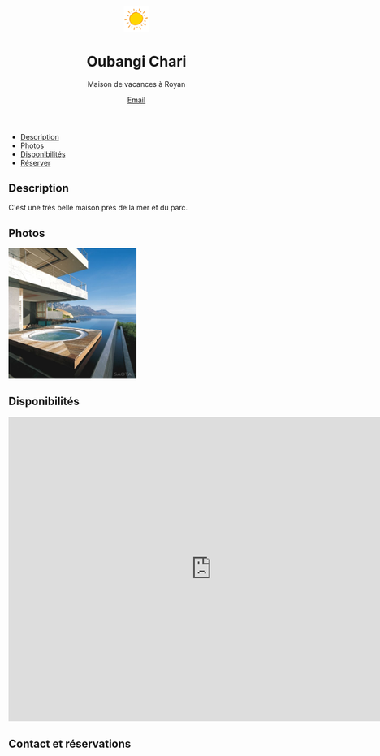 <html>

<head>
	<meta http-equiv="content-type" content="text/html; charset=UTF-8">
	<title>Oubangi Chari - maison à Royan</title>
	<meta charset="utf-8">
	<meta name="viewport" content="width=device-width, initial-scale=1">
	<meta name="author" content="Oubangichari">
	<meta name="description" content="Page de présentation d'Oubangichari, maison de vacances à Royan">
	<meta name="keywords" content="Oubangichari, location, Royan">
	<link rel="stylesheet" href="oubangichari.css">
</head>

<body class="">



<!-- Header -->
<header id="header">
	<img src="accueil.jpg" alt="" style="width: 10%; height: 10%">
	<h1>Oubangi Chari</h1>
	<p>Maison de vacances à Royan</p>
	<a href="mailto:oubangichari@gmail.com" class="icon fa-envelope alt">
		<span class="label">Email</span>
	</a>
</header>

<!-- Nav -->
<nav id="nav" class="">
	<ul>
		<li><a href="#description">Description</a></li>
		<li><a href="#photos">Photos</a></li>
		<li><a href="#agenda">Disponibilités</a></li>
		<li><a href="#contact">Réserver</a></li>
	</ul>
</nav>

<h2 id="description">Description</h2>
<p>C'est une très belle maison près de la mer et du parc.</p>

<h2 id="photos">Photos</h2>
<img src="maison-vue-d-ensemble.jpg" alt="" style="width: 50%; height: 50%">

<h2 id="agenda">Disponibilités</h2>
<iframe src="https://calendar.google.com/calendar/embed?src=oubangichari%40gmail.com&ctz=Europe/Paris" style="border: 0" width="800" height="600" frameborder="0" scrolling="no"></iframe>

<h2  id="contact">Contact et réservations</h2>



</body>
</html>





